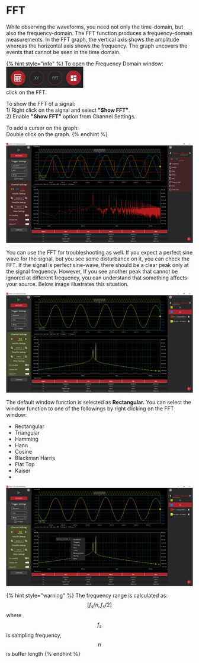 # FFT

While observing the waveforms, you need not only the time-domain, but also the frequency-domain.  The FFT function produces a frequency-domain measurements. In the FFT graph, the vertical axis shows the amplitude whereas the horizontal axis shows the frequency. The graph uncovers the events that cannot be seen in the time domain. 

{% hint style="info" %}
To open the Frequency Domain window:  
   ![](../../../../.gitbook/assets/image%20%28109%29.png)   
    click on the FFT.

To show the FFT of a signal:  
    1\) Right click on the signal and select **"Show FFT"**.  
    2\) Enable **"Show FFT"** option from Channel Settings.

To add a cursor on the graph:  
    Double click on the graph.
{% endhint %}

![FFT of a 200 Hz square wave signal](../../../../.gitbook/assets/image%20%28153%29.png)

You can use the FFT for troubleshooting as well. If you expect a perfect sine wave for the signal, but you see some disturbance on it, you can check the FFT. If the signal is perfect sine-wave, there should be a clear peak only at the signal frequency. However, If you see another peak that cannot be ignored at different frequency, you can understand that something affects your source.  Below image illustrates this situation.

![A mixed signal](../../../../.gitbook/assets/image%20%28160%29.png)

The default window function is selected as **Rectangular.** You can select the window function to one of the followings by right clicking on the FFT window:

* Rectangular
* Triangular
* Hamming
* Hann
* Cosine
* Blackman Harris
* Flat Top
* Kaiser
* 
![](../../../../.gitbook/assets/image%20%28175%29.png)

{% hint style="warning" %}
The frequency range is calculated as:   
 $$[f_s/n , f_s/2]$$ where $$f_s$$ is sampling frequency, $$n$$ is buffer length
{% endhint %}



